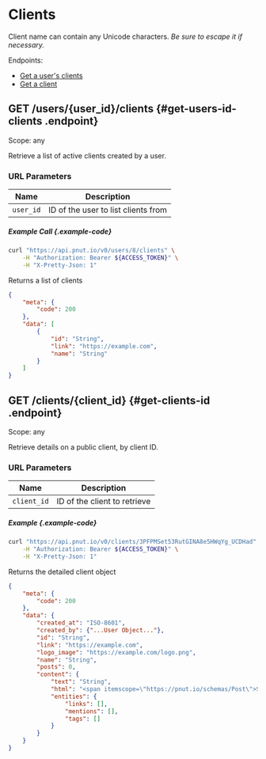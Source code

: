# Clients

Client name can contain any Unicode characters. *Be sure to escape it if necessary.*

Endpoints:

* [Get a user's clients](#get-users-id-clients)
* [Get a client](#get-clients-id)


## <span class="method method-get">GET</span> /users/<span class="call-param">{user_id}</span>/clients {#get-users-id-clients .endpoint}

Scope: <span class="endpoint-meta">any</span>

Retrieve a list of active clients created by a user.

### URL Parameters

Name|Description
-|-
`user_id`|ID of the user to list clients from

##### Example Call {.example-code}

```bash
curl "https://api.pnut.io/v0/users/8/clients" \
    -H "Authorization: Bearer ${ACCESS_TOKEN}" \
    -H "X-Pretty-Json: 1"
```

Returns a list of clients

```json
{
    "meta": {
        "code": 200
    },
    "data": [
        {
            "id": "String",
            "link": "https://example.com",
            "name": "String"
        }
    ]
}
```


## <span class="method method-get">GET</span> /clients/<span class="call-param">{client_id}</span> {#get-clients-id .endpoint}

Scope: <span class="endpoint-meta">any</span>

Retrieve details on a public client, by client ID.

### URL Parameters

Name|Description
-|-
`client_id`|ID of the client to retrieve

##### Example {.example-code}

```bash
curl "https://api.pnut.io/v0/clients/3PFPMSet53RutGINA8e5HWqYg_UCDHad" \
    -H "Authorization: Bearer ${ACCESS_TOKEN}" \
    -H "X-Pretty-Json: 1"
```

Returns the detailed client object

```json
{
    "meta": {
        "code": 200
    },
    "data": {
        "created_at": "ISO-8601",
        "created_by": {"...User Object..."},
        "id": "String",
        "link": "https://example.com",
        "logo_image": "https://example.com/logo.png",
        "name": "String",
        "posts": 0,
        "content": {
            "text": "String",
            "html": "<span itemscope=\"https://pnut.io/schemas/Post\">String</span>",
            "entities": {
                "links": [],
                "mentions": [],
                "tags": []
            }
        }
    }
}
```